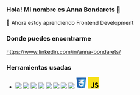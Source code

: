 ### Hola! Mi nombre es Anna Bondarets 👋


🌱 Ahora estoy aprendiendo Frontend Development

### Donde puedes encontrarme

https://www.linkedin.com/in/anna-bondarets/
<!--
**Alice221299/Alice221299** is a ✨ _special_ ✨ repository because its `README.md` (this file) appears on your GitHub profile.

Here are some ideas to get you started:

- 🔭 I’m currently working on ...
- 🌱 I’m currently learning ...
- 👯 I’m looking to collaborate on ...
- 🤔 I’m looking for help with ...
- 💬 Ask me about ...
- 📫 How to reach me: ...
- 😄 Pronouns: ...
- ⚡ Fun fact: ...
-->
### Herramientas usadas 

* ![](https://img.shields.io/badge/JavaScript-323330?style=for-the-badge&logo=javascript&logoColor=F7DF1E)
![](https://img.shields.io/badge/HTML5-E34F26?style=for-the-badge&logo=html5&logoColor=white)
![](https://img.shields.io/badge/CSS3-1572B6?style=for-the-badge&logo=css3&logoColor=white)
![](https://img.shields.io/badge/React-20232A?style=for-the-badge&logo=react&logoColor=61DAFB)
![](https://img.shields.io/badge/Redux-593D88?style=for-the-badge&logo=redux&logoColor=white)
![](https://img.shields.io/badge/Tailwind_CSS-38B2AC?style=for-the-badge&logo=tailwind-css&logoColor=white)
![](https://img.shields.io/badge/Sass-CC6699?style=for-the-badge&logo=sass&logoColor=white)
![](https://img.shields.io/badge/Node.js-339933?style=for-the-badge&logo=nodedotjs&logoColor=white)
<code><img height="30" src="https://raw.githubusercontent.com/Davermx/Davermx/master/img/Css.png"></code>
<code><img height="30" src="https://raw.githubusercontent.com/Davermx/Davermx/master/img/Js.png"></code>

